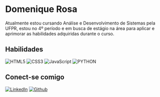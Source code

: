 # Domenique Rosa

Atualmente estou cursando Análise e Desenvolvimento de Sistemas pela UFPR, estou no 4º período e em busca de estágio na área para aplicar e aprimorar as habilidades adquiridas durante o curso.

## Habilidades
![HTML5](https://img.shields.io/badge/HTML5-000?style=for-the-badge&logo=html5)
![CSS3](https://img.shields.io/badge/CSS3-000?style=for-the-badge&logo=css3&logoColor=264CE4)
![JavaScript](https://img.shields.io/badge/JavaScript-000?style=for-the-badge&logo=javascript)
![PYTHON](https://img.shields.io/badge/PYTHON-000?style=for-the-badge&logo=PYTHON)

## Conect-se comigo

[![LinkedIn](https://img.shields.io/badge/LinkedIn-000?style=for-the-badge&logo=linkedin&logoColor=0E76A8)](https://www.linkedin.com/in/alires-rosa-48a9612a0/)
[![Github](https://img.shields.io/badge/Github-000?style=for-the-badge&logo=github&logoColor=0E76A8)](https://github.com/DomeniqueRosa)
